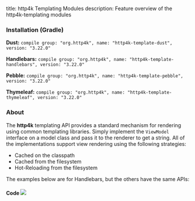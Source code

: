 title: http4k Templating Modules
description: Feature overview of the http4k-templating modules

### Installation (Gradle)
**Dust:** ```compile group: "org.http4k", name: "http4k-template-dust", version: "3.22.0"```

**Handlebars:** ```compile group: "org.http4k", name: "http4k-template-handlebars", version: "3.22.0"```

**Pebble:** ```compile group: "org.http4k", name: "http4k-template-pebble", version: "3.22.0"```

**Thymeleaf:** ```compile group: "org.http4k", name: "http4k-template-thymeleaf", version: "3.22.0"```

### About
The **http4k** templating API provides a standard mechanism for rendering using common templating libraries. Simply implement the `ViewModel` interface on a model class and pass it to the renderer to get a string. All of the implementations support view rendering using the following strategies:

* Cached on the classpath
* Cached from the filesystem
* Hot-Reloading from the filesystem

The examples below are for Handlebars, but the others have the same APIs:

#### Code  [<img class="octocat" src="/img/octocat-32.png"/>](https://github.com/http4k/http4k/blob/master/src/docs/guide/modules/templating/example.kt)

 <script src="https://gist-it.appspot.com/https://github.com/http4k/http4k/blob/master/src/docs/guide/modules/templating/example.kt"></script>
